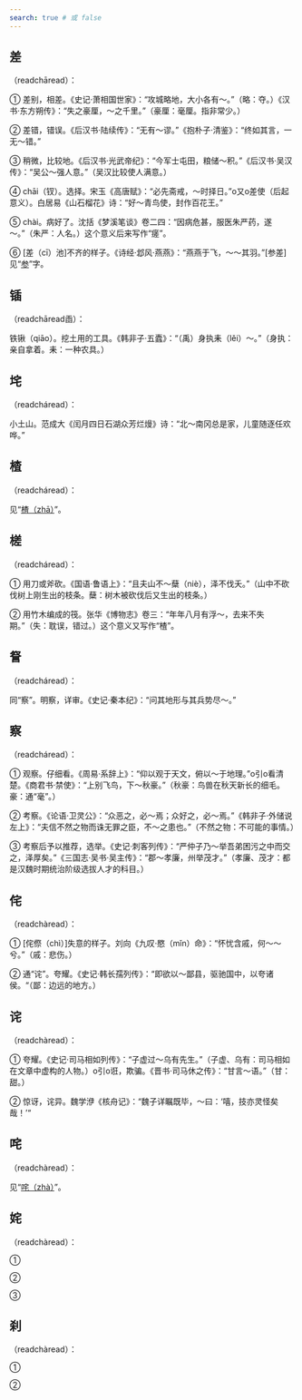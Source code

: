 ```yaml
---
search: true # 或 false
---
```


## 差

（readchāread）：

➀ 差别，相差。《史记·萧相国世家》：“攻城略地，大小各有～。”（略：夺。）《汉书·东方朔传》：“失之豪厘，～之千里。”（豪厘：毫厘。指非常少。）

➁ 差错，错误。《后汉书·陆续传》：“无有～谬。”《抱朴子·清鉴》：“终如其言，一无～错。”

➂ 稍微，比较地。《后汉书·光武帝纪》：“今军士屯田，粮储～积。”《后汉书·吴汉传》：“吴公～强人意。”（吴汉比较使人满意。）

➃ chāi（钗）。选择。宋玉《高唐赋》：“必先斋戒，～时择日。”o又o差使（后起意义）。白居易《山石榴花》诗：“好～青鸟使，封作百花王。”

➄ chài。病好了。沈括《梦溪笔谈》卷二四：“因病危甚，服医朱严药，遂～。”（朱严：人名。）这个意义后来写作“瘥”。

➅ [差（cī）池]不齐的样子。《诗经·邶风·燕燕》：“燕燕于飞，～～其羽。”[参差]见“[参](./can#参)”字。

## 锸

（readchāread臿）：

铁锹（qiāo）。挖土用的工具。《韩非子·五蠹》：“（禹）身执耒（lěi）～。”（身执：亲自拿着。耒：一种农具。）

## 垞

（readcháread）：

小土山。范成大《闰月四日石湖众芳烂熳》诗：“北～南冈总是家，儿童随逐任欢哗。”

## 楂

（readcháread）：

见“[楂（zhā）](../Z/zha#楂)”。

## 槎

（readcháread）：

➀ 用刀或斧砍。《国语·鲁语上》：“且夫山不～蘖（niè），泽不伐夭。”（山中不砍伐树上刚生出的枝条。蘖：树木被砍伐后又生出的枝条。）

➁ 用竹木编成的筏。张华《博物志》卷三：“年年八月有浮～，去来不失期。”（失：耽误，错过。）这个意义又写作“楂”。

## 詧

（readcháread）：

同“察”。明察，详审。《史记·秦本纪》：“问其地形与其兵势尽～。”

## 察

（readcháread）：

➀ 观察。仔细看。《周易·系辞上》：“仰以观于天文，俯以～于地理。”o引o看清楚。《商君书·禁使》：“上别飞鸟，下～秋豪。”（秋豪：鸟兽在秋天新长的细毛。豪：通“毫”。）

➁ 考察。《论语·卫灵公》：“众恶之，必～焉；众好之，必～焉。”《韩非子·外储说左上》：“夫信不然之物而诛无罪之臣，不～之患也。”（不然之物：不可能的事情。）

➂ 考察后予以推荐，选举。《史记·刺客列传》：“严仲子乃～举吾弟困污之中而交之，泽厚矣。”《三国志·吴书·吴主传》：“郡～孝廉，州举茂才。”（孝廉、茂才：都是汉魏时期统治阶级选拔人才的科目。）


## 侘

（readchàread）：

➀ [侘傺（chì）]失意的样子。刘向《九叹·愍（mǐn）命》：“怀忧含戚，何～～兮。”（戚：悲伤。）

➁ 通“诧”。夸耀。《史记·韩长孺列传》：“即欲以～鄙县，驱驰国中，以夸诸侯。“（鄙：边远的地方。）

## 诧

（readchàread）：

➀ 夸耀。《史记·司马相如列传》：“子虚过～乌有先生。”（子虚、乌有：司马相如在文章中虚构的人物。）o引o诳，欺骗。《晋书·司马休之传》：“甘言～语。”（甘：甜。）

➁ 惊讶，诧异。魏学洢《核舟记》：“魏子详瞩既毕，～曰：‘嘻，技亦灵怪矣哉！’“

## 咤

（readchàread）：

见“[咤（zhà）](../Z/zha#咤)”。

## 姹

（readchàread）：

➀

➁

➂

## 刹

（readchàread）：

➀

➁
